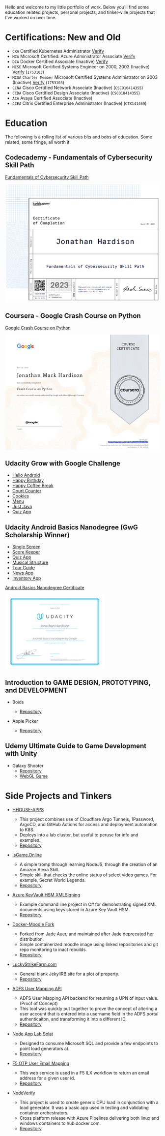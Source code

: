 Hello and welcome to my little portfolio of work. Below you'll find some education related projects, personal projects, and tinker-ville projects that I've worked on over time.

# Certifications: New and Old

* `CKA` Certified Kubernetes Administrator [Verify](https://www.credly.com/badges/b4deb945-0da5-422c-8df6-fe5e68e22e6b/public_url)
* `MCA` Microsoft Certified: Azure Administrator Associate [Verify](https://learn.microsoft.com/en-us/users/jhardison/transcript/qde3c6n843e0zzv)
* `DCA` Docker Certified Associate (Inactive) [Verify](https://certification.mirantis.com/4cd80bbc-dff6-479a-baaf-a6fc96a0b9fa)
* `MCSE` Microsoft Certified Systems Engineer on 2000, 2003 (Inactive) [Verify](https://docs.microsoft.com/en-us/users/jhardison/transcript/qde3c6n843e0zzv?source=docs) (`1753103`)
* `MCSA` `Charter Member` Microsoft Certified Systems Administrator on 2003 (Inactive) [Verify](https://docs.microsoft.com/en-us/users/jhardison/transcript/qde3c6n843e0zzv?source=docs) (`1753103`)
* `CCNA` Cisco Certified Network Associate (Inactive) (`CSCO10414355`)
* `CCDA` Cisco Certified Design Associate (Inactive) (`CSCO10414355`)
* `ACA` Avaya Certified Associate (Inactive)
* `CCEA` Citrix Certified Enterprise Administrator (Inactive) (`CTX141469`)

# Education
The following is a rolling list of various bits and bobs of education. Some related, some fringe, all worth it.

## Codecademy - Fundamentals of Cybersecurity Skill Path

[Fundamentals of Cybersecurity Skill Path](https://coursera.org/verify/K4XWHVFWBLFQ)

[![certificate](./images/CA-FundamentalsofCybersecuritySkillPath.png)](https://www.codecademy.com/profiles/jhardison/certificates/06984a073b064e61879cca3e82a9b3d2)

## Coursera - Google Crash Course on Python

[Google Crash Course on Python](https://coursera.org/verify/K4XWHVFWBLFQ)

[![certificate](./images/coursera-google-python-screen.png)](https://coursera.org/verify/K4XWHVFWBLFQ)

## Udacity Grow with Google Challenge

* [Hello Android](https://github.com/jmhardison/udacity-andb-helloandroid)
* [Happy Birthday](https://github.com/jmhardison/udacity-andb-happybirthday)
* [Happy Coffee Break](https://github.com/jmhardison/udacity-andb-happycoffeebreak)
* [Court Counter](https://github.com/jmhardison/udacity-andb-courtcounter)
* [Cookies](https://github.com/jmhardison/udacity-andb-cookies)
* [Menu](https://github.com/jmhardison/udacity-andb-menu)
* [Just Java](https://github.com/jmhardison/udacity-andb-justjava)
* [Quiz App](https://github.com/jmhardison/udacity-andb-quizapp)

## Udacity Android Basics Nanodegree (GwG Scholarship Winner)

* [Single Screen](https://github.com/jmhardison/andb_project_singlescreen)
* [Score Keeper](https://github.com/jmhardison/andb_project_scorekeeper)
* [Quiz App](https://github.com/jmhardison/andb_project_quizapp)
* [Musical Structure](https://github.com/jmhardison/andb_project_musicalstructure)
* [Tour Guide](https://github.com/jmhardison/andb_project_tourguide)
* [News App](https://github.com/jmhardison/andb_project_newsapp)
* [Inventory App](https://github.com/jmhardison/andb_project_inventoryapp)

[Android Basics Nanodegree Certificate](https://confirm.udacity.com/49XHYAUZ)

[![certificate](./images/andbcertificate.PNG)](https://confirm.udacity.com/49XHYAUZ)

## Introduction to GAME DESIGN, PROTOTYPING, and DEVELOPMENT

* Boids
  * [Repository](https://gitlab.com/jmhardison/igdpd-boids)

* Apple Picker
  * [Repository](https://gitlab.com/jmhardison/igdpd-applepicker)

## Udemy Ultimate Guide to Game Development with Unity

* Galaxy Shooter
  * [Repository](https://gitlab.com/jmhardison/learning-galaxy-shooter)
  * [WebGL Game](https://www.jonathanhardison.com/learning-galaxy-shooter)

# Side Projects and Tinkers

* [HHOUSE-APPS](https://github.com/jmhardison/hhouse-apps)
  * This project combines use of Cloudflare Argo Tunnels, 1Password, ArgoCD, and GitHub Actions for access and deployment automation to K8S.
  * Deploys into a lab cluster, but useful to peruse for info and examples.
  * [Repository](https://github.com/jmhardison/hhouse-apps)

* [IsGame.Online](https://isgame.online)
  * A simple tromp through learning NodeJS, through the creation of an Amazon Alexa Skill.
  * Simple skill that checks the online status of select video games. For example, Secret World Legends.
  * [Repository](https://github.com/jmhardison/isgame-online-lambda)

* [Azure KeyVault HSM XMLSigning](https://github.com/jmhardison/Example-AzureKeyVaultHSM-XMLSigning)
  * Example command line project in C# for demonstrating signed XML documents using keys stored in Azure Key Vault HSM.
  * [Repository](https://github.com/jmhardison/Example-AzureKeyVaultHSM-XMLSigning)

* [Docker-Moodle Fork](https://hub.docker.com/r/jhardison/moodle/)
  * Forked from Jade Auer, and maintained after Jade deprecated her distribution.
  * Simple containerized moodle image using linked repositories and git repo monitoring to inact rebuilds.
  * [Repository](https://github.com/jmhardison/docker-moodle)

* [LuckyStrikeFarm.com](https://www.luckystrikefarm.com)
  * General blank JekyllRB site for a plot of property.
  * [Repository](https://github.com/jmhardison/luckystrikefarm-com)

* [ADFS User Mapping API](https://github.com/jmhardison/adfsusermappingapi)
  * ADFS User Mapping API backend for returning a UPN of input value. (Proof of Concept)
  * This tool was quickly put together to prove the concept of altering a user account that is entered into a username field in the ADFS portal authenticaiton, and transforming it into a different ID.
  * [Repository](https://github.com/jmhardison/adfsusermappingapi)

* [Node App Lab Splat](https://github.com/jmhardison/nodeapplabsplat)
  * Designed to consume Microsoft SQL and provide a few endpoints to point load generators at.
  * [Repository](https://github.com/jmhardison/nodeapplabsplat)

* [F5 OTP User Email Mapping](https://github.com/jmhardison/f5otpuseremailmapping)
  * This web service is used in a F5 ILX workflow to return an email address for a given user id.
  * [Repository](https://github.com/jmhardison/f5otpuseremailmapping)
  
* [NodeVerify](https://github.com/jmhardison/nodeverify)
  * This project is used to create generic CPU load in conjunction with a load generator. It was a basic app used in testing and validating container orchestrators.
  * Cross platform release with Azure Pipelines delivering both linux and windows containers to hub.docker.com.
  * [Repository](https://github.com/jmhardison/nodeverify)


